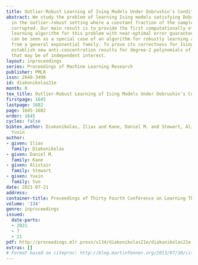 ```yaml
---
title: Outlier-Robust Learning of Ising Models Under Dobrushin’s Condition
abstract: We study the problem of learning Ising models satisfying Dobrushin’s condition
  in the outlier-robust setting where a constant fraction of the samples are adversarially
  corrupted. Our main result is to provide the first computationally efficient robust
  learning algorithm for this problem with near-optimal error guarantees. Our algorithm
  can be seen as a special case of an algorithm for robustly learning a distribution
  from a general exponential family. To prove its correctness for Ising models, we
  establish new anti-concentration results for degree-2 polynomials of Ising models
  that may be of independent interest.
layout: inproceedings
series: Proceedings of Machine Learning Research
publisher: PMLR
issn: 2640-3498
id: diakonikolas21e
month: 0
tex_title: Outlier-Robust Learning of Ising Models Under Dobrushin’s Condition
firstpage: 1645
lastpage: 1682
page: 1645-1682
order: 1645
cycles: false
bibtex_author: Diakonikolas, Ilias and Kane, Daniel M. and Stewart, Alistair and Sun,
  Yuxin
author:
- given: Ilias
  family: Diakonikolas
- given: Daniel M.
  family: Kane
- given: Alistair
  family: Stewart
- given: Yuxin
  family: Sun
date: 2021-07-21
address:
container-title: Proceedings of Thirty Fourth Conference on Learning Theory
volume: '134'
genre: inproceedings
issued:
  date-parts:
  - 2021
  - 7
  - 21
pdf: http://proceedings.mlr.press/v134/diakonikolas21e/diakonikolas21e.pdf
extras: []
# Format based on citeproc: http://blog.martinfenner.org/2013/07/30/citeproc-yaml-for-bibliographies/
---
```

